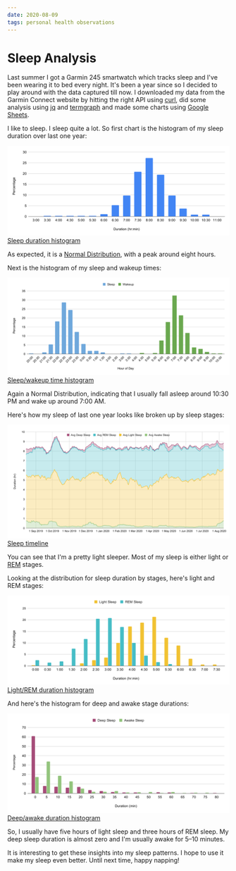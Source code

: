 ```yaml
---
date: 2020-08-09
tags: personal health observations
---
```


# Sleep Analysis

Last summer I got a Garmin 245 smartwatch which tracks sleep and I've been wearing it to bed every night. It's been a year since so I decided to play around with the data captured till now. I downloaded my data from the Garmin Connect website by hitting the right API using [curl](https://en.wikipedia.org/wiki/CURL), did some analysis using [jq](https://stedolan.github.io/jq/) and [termgraph](https://github.com/mkaz/termgraph/) and made some charts using [Google Sheets](https://docs.google.com/spreadsheets/).

I like to sleep. I sleep quite a lot. So first chart is the histogram of my sleep duration over last one year:

![Sleep duration histogram](/files/sleep-analysis/duration.svg "Sleep duration histogram")
[Sleep duration histogram](/files/sleep-analysis/duration.svg)

As expected, it is a [Normal Distribution](https://en.wikipedia.org/wiki/Normal_distribution), with a peak around eight hours.

Next is the histogram of my sleep and wakeup times:

![Sleep/wakeup time histogram](/files/sleep-analysis/sleep-wakeup.svg "Sleep/wakeup time histogram")
[Sleep/wakeup time histogram](/files/sleep-analysis/sleep-wakeup.svg)

Again a Normal Distribution, indicating that I usually fall asleep around 10:30 PM and wake up around 7:00 AM.

Here's how my sleep of last one year looks like broken up by sleep stages:

![Sleep timeline](/files/sleep-analysis/timeline.svg "Sleep timeline")
[Sleep timeline](/files/sleep-analysis/timeline.svg)

You can see that I'm a pretty light sleeper. Most of my sleep is either light or [REM](https://en.wikipedia.org/wiki/Rapid_eye_movement_sleep) stages.

Looking at the distribution for sleep duration by stages, here's light and REM stages:

![Light/REM duration histogram](/files/sleep-analysis/light-rem.svg "Light/REM duration histogram")
[Light/REM duration histogram](/files/sleep-analysis/light-rem.svg)

And here's the histogram for deep and awake stage durations:

![Deep/awake duration histogram](/files/sleep-analysis/deep-awake.svg "Deep/awake duration histogram")
[Deep/awake duration histogram](/files/sleep-analysis/deep-awake.svg)

So, I usually have five hours of light sleep and three hours of REM sleep. My deep sleep duration is almost zero and I'm usually awake for 5–10 minutes.

It is interesting to get these insights into my sleep patterns. I hope to use it make my sleep even better. Until next time, happy napping!
